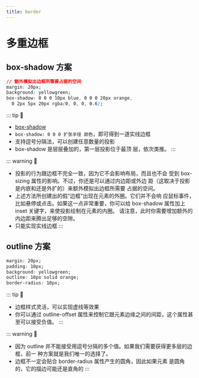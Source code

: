 ```yaml
---
title: border
---
```


# 多重边框

## box-shadow 方案

```css
// 额外模拟出边框所需要占据的空间
margin: 20px;
background: yellowgreen;
box-shadow: 0 0 0 10px blue, 0 0 0 20px orange,
  0 2px 5px 20px rgba(0, 0, 0, 0.6);
```

  <DemoBlock  demo='css-border-multiple' />

::: tip 📝

- [box-shadow](https://developer.mozilla.org/zh-CN/docs/Web/CSS/box-shadow)
- `box-shadow: 0 0 0 扩张半径 颜色`，即可得到一道实线边框
- 支持逗号分隔法，可以创建任意数量的投影
- box-shadow 是层层叠加的，第一层投影位于最顶
  层，依次类推。
  :::

::: warning 📝

- 投影的行为跟边框不完全一致，因为它不会影响布局，而且也不会
  受到 box-sizing 属性的影响。不过，你还是可以通过内边距或外边
  距（这取决于投影是内嵌和还是外扩的）来额外模拟出边框所需要
  占据的空间。
- 上述方法所创建出的假“边框”出现在元素的外圈。它们并不会响
  应鼠标事件，比如悬停或点击。如果这一点非常重要，你可以给
  box-shadow 属性加上 inset 关键字，来使投影绘制在元素的内圈。
  请注意，此时你需要增加额外的内边距来腾出足够的空隙。
- 只能实现实线边框
  :::

## outline 方案

```css
margin: 20px;
padding: 10px;
background: yellowgreen;
outline: 10px solid orange;
border-radius: 10px;
```

  <DemoBlock  demo='css-border-outline' />

::: tip 📝

- 边框样式灵活，可以实现虚线等效果
- 你可以通过 outline-offset 属性来控制它跟元素边缘之间的间距，这个属性甚至可以接受负值。
  :::

::: warning 📝

- 因为 outline 并不能接受用逗号分隔的多个值。如果我们需要获得更多层的边框，前一
  种方案就是我们唯一的选择了。
- 边框不一定会贴合 border-radius 属性产生的圆角，因此如果元素
  是圆角的，它的描边可能还是直角的<DemoBlock  demo='css-border-outline1' />
  :::
